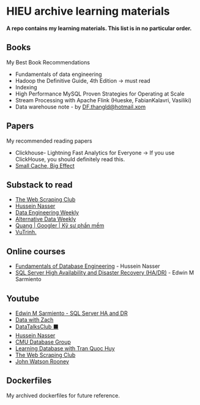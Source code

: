 # HIEU archive learning materials

**A repo contains my learning materials. This list is in no particular order.**

## Books
My Best Book Recommendations

- Fundamentals of data engineering
- Hadoop the Definitive Guide, 4th Edition → must read
- Indexing
- High Performance MySQL Proven Strategies for Operating at Scale
- Stream Processing with Apache Flink (Hueske, FabianKalavri, Vasiliki)
- Data warehouse note - by DF.thangld@hotmail.xom

## Papers
My recommended reading papers

- Clickhouse- Lightning Fast Analytics for Everyone → If you use ClickHouse, you should definitely read this.
- [Small Cache, Big Effect](https://www.researchgate.net/publication/241622631_Small_cache_big_effect_Provable_load_balancing_for_randomly_partitioned_cluster_services)

## Substack to read

- [The Web Scraping Club](https://substack.thewebscraping.club)
- [Hussein Nasser](https://hnasr.substack.com)
- [Data Engineering Weekly](https://www.dataengineeringweekly.com)
- [Alternative Data Weekly](https://farrall.substack.com)
- [Quang | Googler | Kỹ sư phần mềm](https://quanghoang.substack.com)
- [VuTrinh.](https://vutr.substack.com)

## Online courses

- [Fundamentals of Database Engineering](https://www.udemy.com/course/database-engines-crash-course) - Hussein Nasser
- [SQL Server High Availability and Disaster Recovery (HA/DR)](https://www.udemy.com/course/sqlserverhadrdeepdive/?couponCode=PMNVD2525) - Edwin M Sarmiento

## Youtube

- [Edwin M Sarmiento - SQL Server HA and DR](https://www.youtube.com/@EdwinMSarmiento)
- [Data with Zach](https://www.youtube.com/@EcZachly_)
- [DataTalksClub ⬛](https://www.youtube.com/@DataTalksClub)
- [Hussein Nasser](https://www.youtube.com/@hnasr)
- [CMU Database Group](https://www.youtube.com/@CMUDatabaseGroup)
- [Learning Database with Tran Quoc Huy](https://www.youtube.com/@tranquochuywecommit)
- [The Web Scraping Club](https://www.youtube.com/@thewebscrapingclub)
- [John Watson Rooney](https://www.youtube.com/@JohnWatsonRooney)

## Dockerfiles
My archived dockerfiles for future reference.
